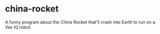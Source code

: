 # china-rocket
A funny program about the China Rocket that'll crash into Earth to run on a Vex IQ robot.
